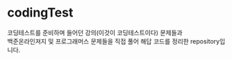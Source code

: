 # codingTest
코딩테스트를 준비하며 들어던 강의(이것이 코딩테스트이다) 문제들과</br>
백준온라인져지 및 프로그래머스 문제들을 직접 풀어 해답 코드를 정리한 repository입니다.
